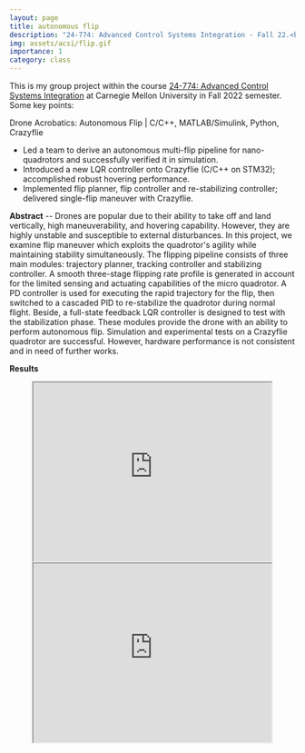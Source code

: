 ```yaml
---
layout: page
title: autonomous flip
description: "24-774: Advanced Control Systems Integration - Fall 22.<br> Drone Acrobatics: Autonomous Flip"
img: assets/acsi/flip.gif
importance: 1
category: class
---
```

This is my group project within the course [24-774: Advanced Control Systems Integration](/assets/acsi/24-774%20Syllabus%20Fall%202022.pdf) at Carnegie Mellon University in Fall 2022 semester. Some key points:

Drone Acrobatics: Autonomous Flip | C/C++, MATLAB/Simulink, Python, Crazyflie	
- Led a team to derive an autonomous multi-flip pipeline for nano-quadrotors and successfully verified it in simulation.
- Introduced a new LQR controller onto Crazyflie (C/C++ on STM32); accomplished robust hovering performance.
- Implemented flip planner, flip controller and re-stabilizing controller; delivered single-flip maneuver with Crazyflie.

**Abstract** -- Drones are popular due to their ability to take off and land vertically, high maneuverability, and hovering capability. However, they are highly unstable and susceptible to external disturbances. In this project, we examine flip maneuver which exploits the quadrotor's agility while maintaining stability simultaneously. The flipping pipeline consists of three main modules: trajectory planner, tracking controller and stabilizing controller. A smooth three-stage flipping rate profile is generated in account for the limited sensing and actuating capabilities of the micro quadrotor. A PD controller is used for executing the rapid trajectory for the flip, then switched to a cascaded PID to re-stabilize the quadrotor during normal flight. Beside, a full-state feedback LQR controller is designed to test with the stabilization phase. These modules provide the drone with an ability to perform autonomous flip. Simulation and experimental tests on a Crazyflie quadrotor are successful. However, hardware performance is not consistent and in need of further works.

**Results**
<center>
    <iframe width="420" height="315"
        src="https://www.youtube.com/embed/81XYgRthhc0">
    </iframe>
    <iframe width="420" height="315"
        src="https://www.youtube.com/embed/y1OanjJ8mtQ">
    </iframe>
</center>